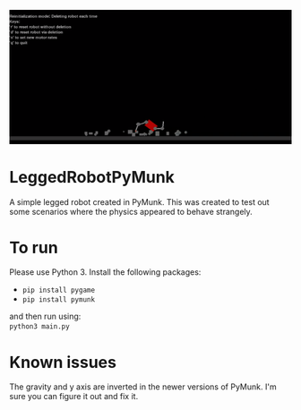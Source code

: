 ![Alt text](images/leggedRobotOnTerrain.png?raw=true "Legged Robot")

# LeggedRobotPyMunk
A simple legged robot created in PyMunk. This was created to test out some scenarios where the physics appeared to behave strangely.
  
# To run  
Please use Python 3.
Install the following packages:  
* `pip install pygame`
* `pip install pymunk`  
  
and then run using:  
`python3 main.py`
  
# Known issues  
The gravity and y axis are inverted in the newer versions of PyMunk. I'm sure you can figure it out and fix it.
